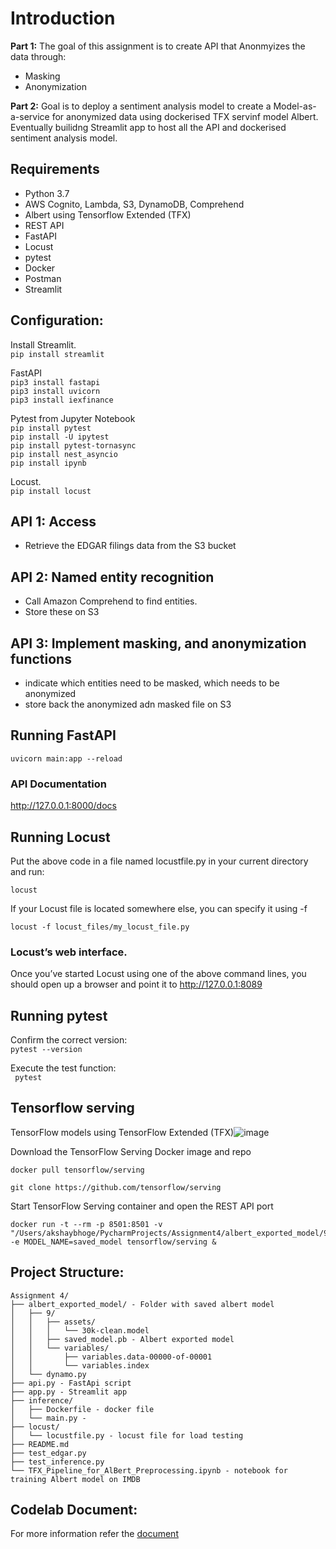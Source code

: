 # Introduction

**Part 1:**
The goal of this assignment is to create API that Anonmyizes the data through: 
 - Masking
 - Anonymization

**Part 2:** 
Goal is to deploy a sentiment analysis model to create a Model-as-a-service for anonymized data using dockerised TFX servinf model Albert.
Eventually builidng Streamlit app to host all the API and dockerised sentiment analysis model.


## Requirements
  * Python 3.7
  * AWS Cognito, Lambda, S3, DynamoDB, Comprehend
  * Albert using Tensorflow Extended (TFX)
  * REST API
  * FastAPI
  * Locust
  * pytest
  * Docker
  * Postman
  * Streamlit

## Configuration:  
Install Streamlit.   
```pip install streamlit```     
  
FastAPI    
```pip3 install fastapi```      
```pip3 install uvicorn```   
```pip3 install iexfinance```      

Pytest from Jupyter Notebook   
```pip install pytest```   
```pip install -U ipytest```   
```pip install pytest-tornasync```  
```pip install nest_asyncio```    
```pip install ipynb```   
 
Locust.  
```pip install locust```
  

## API 1: Access
  * Retrieve the EDGAR filings data from the S3 bucket
  
## API 2: Named entity recognition
  * Call Amazon Comprehend to find entities.
  * Store these on S3
 
## API 3: Implement masking, and anonymization functions
  * indicate which entities need to be masked, which needs to be anonymized
  * store back the anonymized adn masked file on S3
 

 




 
## Running FastAPI 
```uvicorn main:app --reload```   

### API Documentation  
http://127.0.0.1:8000/docs


## Running Locust

Put the above code in a file named locustfile.py in your current directory and run:   

```locust```     

If your Locust file is located somewhere else, you can specify it using -f 
 
```locust -f locust_files/my_locust_file.py```     

### Locust’s web interface.  
Once you’ve started Locust using one of the above command lines, you should open up a browser and point it to http://127.0.0.1:8089     

## Running pytest    
Confirm the correct version:  
```pytest --version ```  
  
Execute the test function:    
``` pytest```   
 
## Tensorflow serving

TensorFlow models using TensorFlow Extended (TFX)![image](https://user-images.githubusercontent.com/59776740/114988710-a067af80-9e64-11eb-99d8-1804235333f8.png)

Download the TensorFlow Serving Docker image and repo
```
docker pull tensorflow/serving

git clone https://github.com/tensorflow/serving
```
Start TensorFlow Serving container and open the REST API port
```
docker run -t --rm -p 8501:8501 -v "/Users/akshaybhoge/PycharmProjects/Assignment4/albert_exported_model/9:/models/saved_model" -e MODEL_NAME=saved_model tensorflow/serving &
```
 
## Project Structure:

```
Assignment 4/
├── albert_exported_model/ - Folder with saved albert model
│   ├── 9/
│   │   ├── assets/
│   │   │   └── 30k-clean.model
│   │   ├── saved_model.pb - Albert exported model
│   │   └── variables/
│   │       ├── variables.data-00000-of-00001
│   │       └── variables.index
│   └── dynamo.py 
├── api.py - FastApi script
├── app.py - Streamlit app
├── inference/
│   ├── Dockerfile - docker file
│   └── main.py - 
├── locust/
│   └── locustfile.py - locust file for load testing
├── README.md
├── test_edgar.py
├── test_inference.py
└── TFX_Pipeline_for_AlBert_Preprocessing.ipynb - notebook for training Albert model on IMDB

```

## Codelab Document:   
For more information refer the [document](https://codelabs-preview.appspot.com/?file_id=1F0GC-J0CQc6fa3UfzZ91Dgre0IbgdxhG4zWrbsCfJtE#0)
